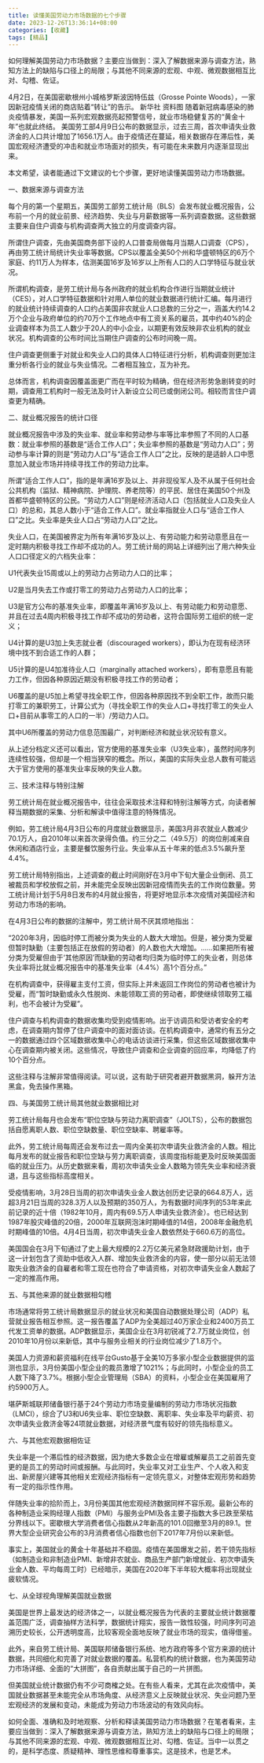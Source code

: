 ```yaml
---
title: 读懂美国劳动力市场数据的七个步骤
date: 2023-12-26T13:36:14+08:00
categories: [收藏]
tags: [精品]
---
```

 如何理解美国劳动力市场数据？主要应当做到：深入了解数据来源与调查方法，熟知方法上的缺陷与口径上的局限；与其他不同来源的宏观、中观、微观数据相互比对、勾稽、佐证。

4月2日，在美国密歇根州小城格罗斯波因特伍兹（Grosse Pointe Woods），一家因新冠疫情关闭的商店贴着“转让”的告示。  新华社   资料图
随着新冠病毒感染的肺炎疫情暴发，美国一系列宏观数据亮起预警信号，就业市场稳健复苏的“黄金十年”也就此终结。
美国劳工部4月9日公布的数据显示，过去三周，首次申请失业救济金的人口共计增加了1656.1万人。由于疫情还在蔓延，相关数据存在滞后性，美国宏观经济遭受的冲击和就业市场面对的损失，有可能在未来数月内逐渐显现出来。

本文希望，读者能通过下文建议的七个步骤，更好地读懂美国劳动力市场数据。

一、数据来源与调查方法

每个月的第一个星期五，美国劳工部劳工统计局（BLS）会发布就业概况报告，公布前一个月的就业前景、经济趋势、失业与月薪数据等一系列调查数据。这些数据主要来自住户调查与机构调查两大独立的月度调查内容。

所谓住户调查，先由美国商务部下设的人口普查局做每月当期人口调查（CPS），再由劳工统计局统计失业率等数据。CPS以覆盖全美50个州和华盛顿特区的6万个家庭、约11万人为样本，估测美国16岁及16岁以上所有人口的人口学特征与就业状况。

所谓机构调查，是劳工统计局与各州政府的就业机构合作进行当期就业统计（CES），对人口学特征数据和针对用人单位的就业数据进行统计汇编。每月进行的就业统计持续调查的人口约占美国非农就业人口总数的三分之一，涵盖大约14.2万个企业与政府单位的约70万个工作地点中有工资关系的雇员，其中约40%的企业调查样本为员工人数少于20人的中小企业，以期更有效反映非农业机构的就业状况。机构调查的公布时间比当期住户调查的公布时间晚一周。

住户调查更侧重于对就业和失业人口的具体人口特征进行分析，机构调查则更加注重分析各行业的就业与失业情况。二者相互独立，互为补充。

总体而言，机构调查因覆盖面更广而在平时较为精确，但在经济形势急剧转变的时期，调查用工机构时一般无法及时计入新设立公司已或倒闭公司。相较而言住户调查更为精确。

二、就业概况报告的统计口径

就业概况报告中涉及的失业率、就业率和劳动参与率等比率参照了不同的人口基数：就业率参照的基数是“适合工作人口”；失业率参照的基数是“劳动力人口”；劳动参与率计算的则是“劳动力人口”与“适合工作人口”之比，反映的是适龄人口中愿意加入就业市场并持续寻找工作的劳动力比率。

所谓“适合工作人口”，指的是年满16岁及以上、并非现役军人及不从属于任何社会公共机构（监狱、精神病院、护理院、养老院等）的平民、居住在美国50个州及首都华盛顿特区的公民。“劳动力人口”则是经济活动人口（包括就业人口及失业人口）的总和，其总人数小于“适合工作人口”。就业率指就业人口与“适合工作人口”之比。失业率是失业人口占“劳动力人口”之比。

失业人口，在美国被界定为所有年满16岁及以上、有劳动能力和劳动意愿且在一定时期内积极寻找工作却不成功的人。劳工统计局的网站上详细列出了用六种失业人口口径定义的六档失业率：

U1代表失业15周或以上的劳动力占劳动力人口的比率；

U2是当月失去工作或打零工的劳动力占劳动力人口的比率；

U3是官方公布的基准失业率，即覆盖年满16岁及以上、有劳动能力和劳动意愿、并且在过去4周内积极寻找工作却不成功的劳动者，这符合国际劳工组织的统一定义；

U4计算的是U3加上失志就业者（discouraged workers），即认为在现有经济环境中找不到合适工作的人群；

U5计算的是U4加准待业人口（marginally attached workers），即有意愿且有能力工作，但因各种原因近期没有积极寻找工作的劳动者；

U6覆盖的是U5加上希望寻找全职工作，但因各种原因找不到全职工作，故而只能打零工的兼职劳工，计算公式为（寻找全职工作的失业人口+寻找打零工的失业人口+目前从事零工的人口的一半）/劳动力人口。

其中U6所覆盖的劳动力信息范围最广，对判断经济和就业状况较有意义。

从上述分档定义还可以看出，官方使用的基准失业率（U3失业率），虽然时间序列连续性较强，但却是一个相当狭窄的概念。所以，美国的实际失业总人数有可能远大于官方使用的基准失业率反映的失业人数。

三、技术注释与特别注解

劳工统计局在就业概况报告中，往往会采取技术注释和特别注解等方式，向读者解释当期数据的采集、分析和解读中值得注意的特殊情况。

例如，劳工统计局4月3日公布的月度就业数据显示，美国3月非农就业人数减少70.1万人，自2010年以来首次录得负值。约三分之二（49.5万）的岗位削减来自休闲和酒店行业，主要是餐饮服务行业。失业率从五十年来的低点3.5%飙升至4.4%。

劳工统计局特别指出，上述调查的截止时间刚好在3月中下旬大量企业倒闭、员工被裁员和学校放假之前，并未能完全反映出因新冠疫情而失去的工作岗位数量。劳工统计局计划于5月8日发布的4月就业报告，将更好地显示本次疫情对美国经济和劳动力市场的影响。

在4月3日公布的数据的注解中，劳工统计局不厌其烦地指出：

“2020年3月，因临时停工而被分类为失业的人数大大增加。但是，被分类为受雇但暂时缺勤（主要包括正在放假的劳动者）的人数也大大增加。……如果把所有被分类为受雇但由于‘其他原因’而缺勤的劳动者均归类为临时停工的失业者，则总体失业率将比就业概况报告中的基准失业率（4.4%）高1个百分点。”

在机构调查中，获得雇主支付工资，但实际上并未返回工作岗位的劳动者也被计为受雇，而“暂时缺勤或永久性脱岗、未能领取工资的劳动者，即使继续领取劳工福利，也不会被计为受雇”。

住户调查与机构调查的数据收集均受到疫情影响。出于访调员和受访者安全的考虑，在调查期内暂停了住户调查中的面对面访谈。在机构调查中，通常约有五分之一的数据通过四个区域数据收集中心的电话访谈进行采集，但这些区域数据收集中心在调查期内被关闭。这些情况，导致住户调查和企业调查的回应率，均降低了约10个百分点。

这些注释与注解非常值得阅读。可以说，这有助于研究者避开数据黑洞，躲开方法黑盒，免去操作黑箱。

四、与美国劳工统计局其他就业数据相比对

劳工统计局每月也会发布“职位空缺与劳动力离职调查”（JOLTS），公布的数据包括自愿离职人数、职位空缺数量、职位空缺率、聘雇率等。

此外，劳工统计局每周还会发布过去一周内全美初次申请失业救济金的人数。相比每月发布的就业报告和职位空缺与劳力离职调查，该周度指标能更及时反映美国面临的就业压力。从历史数据来看，周初次申请失业金人数略为领先失业率和经济衰退，且与这些指标高度相关。

受疫情影响，3月28日当周的初次申请失业金人数达创历史记录的664.8万人，远超3月21日当周的328.3万人以及预期的350万人，为有数据时间序列的53年来此前记录的近十倍（1982年10月，周内有69.5万人申请失业救济金）。也已经达到1987年股灾峰值的20倍，2000年互联网泡沫时期峰值的14倍，2008年金融危机时期峰值的10倍。4月4日当周，初次申请失业金人数依然处于660.6万的高位。

美国国会在3月下旬通过了史上最大规模的2.2万亿美元紧急财政援助计划，由于这一计划包含了资助中低收入人群、增加失业救济金的内容，使一部分以前无法领取失业救济金的自雇者和零工现在也符合了申请资格，对初次申请失业金人数起了一定的推高作用。

五、与其他来源的就业数据相勾稽

市场通常将劳工统计局数据显示的就业状况和美国自动数据处理公司（ADP）私营就业报告相互参照。这一报告覆盖了ADP为全美超过40万家企业和2400万员工代发工资单的数据。ADP数据显示，美国企业在3月初锐减了2.7万就业岗位，创2010年10月份以来新低，其中与服务业相关的行业岗位减少了1.8万个。

美国人力资源和薪资福利在线平台Gusto基于全美10万多家小型企业数据提供的监测也显示，3月份美国小型企业的裁员激增了1021%；与此同时，小型企业的员工人数下降了3.7%。根据小型企业管理局（SBA）的资料，小型企业在美国雇用了约5900万人。

堪萨斯城联邦储备银行基于24个劳动力市场变量编制的劳动力市场状况指数（LMCI），综合了U3和U6失业率、职位空缺数、离职率、失业率及平均薪资、初次申请失业救济金等24项就业数据，对经济景气度有较好的领先指标意义。

六、与其他宏观数据相佐证

失业率是一个滞后性的经济数据，因为绝大多数企业在增雇或解雇员工之前首先变更的是员工的劳动时间或报酬。与此同时，失业率又对工业生产、个人收入和支出、新房屋兴建等其他相关宏观经济指标有一定领先意义，对整体宏观形势和趋势有一定的指示性作用。

伴随失业率的拾阶而上，3月份美国其他宏观经济数据同样不容乐观。最新公布的各种制造业采购经理人指数（PMI）与服务业PMI及各主要子指数大多已跌至荣枯分界线以下。密歇根大学消费者信心指数从2年新高的101.0回撤至3月的89.1。世界大型企业研究会公布的3月消费者信心指数也创下2017年7月份以来新低。

事实上，美国就业的黄金十年基础并不稳固。疫情在美国爆发之前，若干领先指标（如制造业和非制造业PMI、新增非农就业、商品生产部门新增就业、初次申请失业金人数、平均每周工时）已经暗示，美国在2020年下半年较大概率将出现就业疲软情况。

七、从全球视角理解美国就业数据

美国是世界上最发达的经济体之一，以就业概况报告为代表的主要就业统计数据覆盖范围广泛，调查抽样方法科学，数据统计翔实，报告一致性较强，时间序列可追溯历史较长，公开透明度高，比较客观全面地反映了就业市场的现实，值得借鉴。

此外，来自劳工统计局、美国联邦储备银行系统、地方政府等多个官方来源的统计数据，共同细化和完善了对就业数据的覆盖。私营机构的统计数据，也为美国劳动力市场详细、全面的“大拼图”，各自贡献出属于自己的一片拼图。

但美国就业统计数据仍有不少可商榷之处。在有些人看来，尤其在此次疫情中，美国就业数据甚至未能完全从市场角度、从经济意义上反映就业状况、失业问题乃至宏观经济的发展和变动，未能成为劳动力市场波动的有效风向标。

如何全面、准确和及时地观察、分析和释读美国劳动力市场数据？在笔者看来，主要应当做到：深入了解数据来源与调查方法，熟知方法上的缺陷与口径上的局限；与其他不同来源的宏观、中观、微观数据相互比对、勾稽、佐证。当中一以贯之的，是科学态度、质疑精神、理性思维和尊重事实。这是技术，也是艺术。
